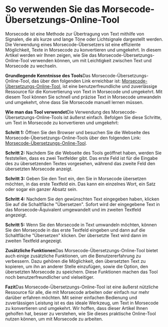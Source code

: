 So verwenden Sie das Morsecode-Übersetzungs-Online-Tool
=======================================================

Morsecode ist eine Methode zur Übertragung von Text mithilfe von Signalen, die als kurze und lange Töne oder Lichtsignale dargestellt werden. Die Verwendung eines Morsecode-Übersetzers ist eine effiziente Möglichkeit, Texte in Morsecode zu konvertieren und umgekehrt. In diesem Artikel werden wir Ihnen zeigen, wie Sie das Morsecode-Übersetzungs-Online-Tool verwenden können, um mit Leichtigkeit zwischen Text und Morsecode zu wechseln.

**Grundlegende Kenntnisse des Tools**Das Morsecode-Übersetzungs-Online-Tool, das über den folgenden Link erreichbar ist: [Morsecode-Übersetzungs-Online-Tool](https://base64decodeonline.com/de/tools/morse-code-translator), ist eine benutzerfreundliche und zuverlässige Ressource für die Konvertierung von Text in Morsecode und umgekehrt. Mit diesem Tool können Sie schnell und präzise Text in Morsecode umwandeln und umgekehrt, ohne dass Sie Morsecode manuell lernen müssen.

**Wie man das Tool verwendet**Die Verwendung des Morsecode-Übersetzungs-Online-Tools ist äußerst einfach. Befolgen Sie diese Schritte, um Text in Morsecode zu konvertieren und umgekehrt:

**Schritt 1:** Öffnen Sie den Browser und besuchen Sie die Webseite des Morsecode-Übersetzungs-Online-Tools über den folgenden Link: [Morsecode-Übersetzungs-Online-Tool](https://base64decodeonline.com/de/tools/morse-code-translator).

**Schritt 2:** Nachdem Sie die Webseite des Tools geöffnet haben, werden Sie feststellen, dass es zwei Textfelder gibt. Das erste Feld ist für die Eingabe des zu übersetzenden Textes vorgesehen, während das zweite Feld den übersetzten Morsecode anzeigt.

**Schritt 3:** Geben Sie den Text ein, den Sie in Morsecode übersetzen möchten, in das erste Textfeld ein. Das kann ein einzelnes Wort, ein Satz oder sogar ein ganzer Absatz sein.

**Schritt 4:** Nachdem Sie den gewünschten Text eingegeben haben, klicken Sie auf die Schaltfläche "Übersetzen". Sofort wird der eingegebene Text in das Morsecode-Äquivalent umgewandelt und im zweiten Textfeld angezeigt.

**Schritt 5:** Wenn Sie den Morsecode in Text umwandeln möchten, können Sie den Morsecode in das erste Textfeld eingeben und dann auf die Schaltfläche "Übersetzen" klicken. Der übersetzte Text wird dann im zweiten Textfeld angezeigt.

**Zusätzliche Funktionen**Das Morsecode-Übersetzungs-Online-Tool bietet auch einige zusätzliche Funktionen, um die Benutzererfahrung zu verbessern. Dazu gehören die Möglichkeit, den übersetzten Text zu kopieren, um ihn an anderer Stelle einzufügen, sowie die Option, den übersetzten Morsecode zu speichern. Diese Funktionen machen das Tool noch benutzerfreundlicher und vielseitiger.

**Fazit**Das Morsecode-Übersetzungs-Online-Tool ist eine äußerst nützliche Ressource für alle, die mit Morsecode arbeiten oder einfach nur mehr darüber erfahren möchten. Mit seiner einfachen Bedienung und zuverlässigen Leistung ist es das ideale Werkzeug, um Text in Morsecode zu konvertieren und umgekehrt. Wir hoffen, dass dieser Artikel Ihnen geholfen hat, besser zu verstehen, wie Sie dieses praktische Online-Tool nutzen können, um mit Morsecode zu arbeiten.